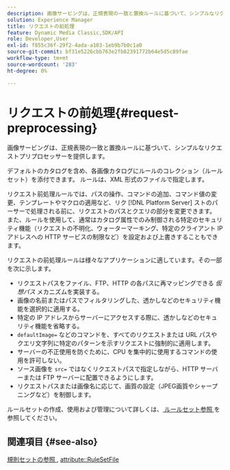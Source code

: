 ```yaml
---
description: 画像サービングは、正規表現の一致と置換ルールに基づいて、シンプルなリクエストプリプロセッサーを提供します。
solution: Experience Manager
title: リクエストの前処理
feature: Dynamic Media Classic,SDK/API
role: Developer,User
exl-id: f855c36f-29f2-4ada-a103-1eb9b7b0c1a0
source-git-commit: bf31e5226cbb763e2fb82391772b64e5d5c89fae
workflow-type: tm+mt
source-wordcount: '283'
ht-degree: 0%

---
```


# リクエストの前処理{#request-preprocessing}

画像サービングは、正規表現の一致と置換ルールに基づいて、シンプルなリクエストプリプロセッサーを提供します。

デフォルトのカタログを含め、各画像カタログにルールのコレクション（ルールセット）を添付できます。 ルールは、XML 形式のファイルで指定します。

リクエスト前処理ルールでは、パスの操作、コマンドの追加、コマンド値の変更、テンプレートやマクロの適用など、リク [!DNL Platform Server] ストのパーサーで処理される前に、リクエストのパスとクエリの部分を変更できます。 また、ルールを使用して、通常はカタログ属性でのみ制御される特定のセキュリティ機能（リクエストの不明化、ウォーターマーキング、特定のクライアント IP アドレスへの HTTP サービスの制限など）を設定および上書きすることもできます。

リクエストの前処理ルールは様々なアプリケーションに適しています。その一部を次に示します。

* リクエストパスをファイル、FTP、HTTP の各パスに再マッピングできる *仮想パス* メカニズムを実装する。
* 画像の名前またはパスでフィルタリングした、透かしなどのセキュリティ機能を選択的に適用する。
* 特定の IP アドレスからサーバーにアクセスする際に、透かしなどのセキュリティ機能を省略する。
* `defaultImage=` などのコマンドを、すべてのリクエストまたは URL パスやクエリ文字列に特定のパターンを示すリクエストに強制的に適用します。
* サーバーの不正使用を防ぐために、CPU を集中的に使用するコマンドの使用を許可しない。
* ソース画像を `src=` ではなくリクエストパスで指定しながら、HTTP サーバーまたは FTP サーバーに配置できるようにします。
* リクエストパスまたは画像名に応じて、画質の設定（JPEG画質やシャープニングなど）を制御します。

ルールセットの作成、使用および管理について詳しくは、[ ルールセット参照 ](../../../../../is-api/image-catalog/image-serving-api-ref/c-image-catalog-reference/c-rule-set-reference/c-rule-set-reference.md#concept-3e5058cf3507470b82cac638df23ea8e) を参照してください。

## 関連項目 {#see-also}

[ 規則セットの参照 ](../../../../../is-api/image-catalog/image-serving-api-ref/c-image-catalog-reference/c-rule-set-reference/c-rule-set-reference.md#concept-3e5058cf3507470b82cac638df23ea8e), [attribute::RuleSetFile](../../../../../is-api/image-catalog/image-serving-api-ref/c-image-catalog-reference/c-overview/c-file-formats/r-rule-set-files.md#reference-3e54cb5f4d74411a84889fed056ac093)
